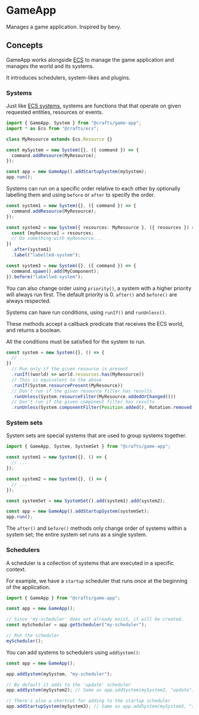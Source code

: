 # GameApp

Manages a game application. Inspired by bevy.

## Concepts

GameApp works alongside [ECS](../ecs/README.md) to manage the game application
and manages the world and its systems.

It introduces schedulers, system-likes and plugins.

### Systems

Just like [ECS systems](../ecs/README.md#systems), systems are functions that
that operate on given requested entities, resources or events.

```ts
import { GameApp, System } from "@crafts/game-app";
import * as Ecs from "@crafts/ecs";

class MyResource extends Ecs.Resource {}

const mySystem = new System({}, ({ command }) => {
  command.addResource(MyResource);
});

const app = new GameApp().addStartupSystem(mySystem);
app.run();
```

Systems can run on a specific order relative to each other by optionally
labelling them and using `before` or `after` to specify the order.

```ts
const system1 = new System({}, ({ command }) => {
  command.addResource(MyResource);
});

const system2 = new System({ resources: MyResource }, ({ resources }) => {
  const [myResource] = resources;
  // Do something with myResource...
})
  .after(system1)
  .label("labelled-system");

const system3 = new System({}, ({ command }) => {
  command.spawn().add(MyComponent);
}).before("labelled-system");
```

You can also change order using `priority()`, a system with a higher priority
will always run first. The default priority is 0. `after()` and `before()` are
always respected.

Systems can have run conditions, using `runIf()` and `runUnless()`.

These methods accept a callback predicate that receives the ECS world,
and returns a boolean.

All the conditions must be satisfied for the system to run.

```ts
const system = new System({}, () => {
  // ...
})
  // Run only if the given resource is present
  .runIf((world) => world.resources.has(MyResource))
  // This is equivalent to the above
  .runIf(System.resourcePresent(MyResource))
  // Don't run if the given resource filter has results
  .runUnless(System.resourceFilter(MyResource.addedOrChanged()))
  // Don't run if the given component filter has results
  .runUnless(System.componentFilter(Position.added(), Rotation.removed())
```

### System sets

System sets are special systems that are used to group systems together.

```ts
import { GameApp, System, SystemSet } from "@crafts/game-app";

const system1 = new System({}, () => {
  // ...
});

const system2 = new System({}, () => {
  // ...
});

const systemSet = new SystemSet().add(system1).add(system2);

const app = new GameApp().addStartupSystem(systemSet);
app.run();
```

The `after()` and `before()` methods only change order of systems within a
system set; the entire system set runs as a single system.

### Schedulers

A scheduler is a collection of systems that are executed in a specific context.

For example, we have a `startup` scheduler that runs once at the beginning of
the application.

```ts
import { GameApp } from "@crafts/game-app";

const app = new GameApp();

// Since 'my-scheduler' does not already exist, it will be created.
const myScheduler = app.getScheduler("my-scheduler");

// Run the scheduler
myScheduler();
```

You can add systems to schedulers using `addSystem()`:

```ts
const app = new GameApp();

app.addSystem(mySystem, "my-scheduler");

// By default it adds to the 'update' scheduler
app.addSystem(mySystem2); // Same as app.addSystem(mySystem2, "update");

// There's also a shortcut for adding to the startup scheduler
app.addStartupSystem(mySystem3); // Same as app.addSystem(mySystem3, "startup");
```
